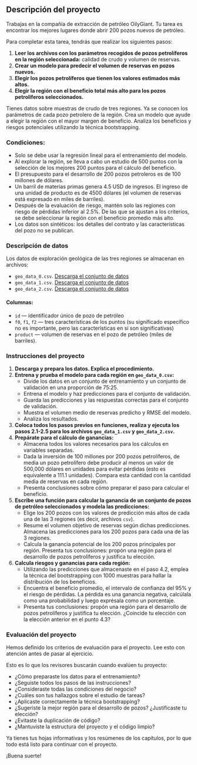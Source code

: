 ## Descripción del proyecto

Trabajas en la compañía de extracción de petróleo OilyGiant. Tu tarea es encontrar los mejores lugares donde abrir 200 pozos nuevos de petróleo.

Para completar esta tarea, tendrás que realizar los siguientes pasos:

1. **Leer los archivos con los parámetros recogidos de pozos petrolíferos en la región seleccionada:** calidad de crudo y volumen de reservas.
2. **Crear un modelo para predecir el volumen de reservas en pozos nuevos.**
3. **Elegir los pozos petrolíferos que tienen los valores estimados más altos.**
4. **Elegir la región con el beneficio total más alto para los pozos petrolíferos seleccionados.**

Tienes datos sobre muestras de crudo de tres regiones. Ya se conocen los parámetros de cada pozo petrolero de la región. Crea un modelo que ayude a elegir la región con el mayor margen de beneficio. Analiza los beneficios y riesgos potenciales utilizando la técnica bootstrapping.

### Condiciones:

- Solo se debe usar la regresión lineal para el entrenamiento del modelo.
- Al explorar la región, se lleva a cabo un estudio de 500 puntos con la selección de los mejores 200 puntos para el cálculo del beneficio.
- El presupuesto para el desarrollo de 200 pozos petroleros es de 100 millones de dólares.
- Un barril de materias primas genera 4.5 USD de ingresos. El ingreso de una unidad de producto es de 4500 dólares (el volumen de reservas está expresado en miles de barriles).
- Después de la evaluación de riesgo, mantén solo las regiones con riesgo de pérdidas inferior al 2.5%. De las que se ajustan a los criterios, se debe seleccionar la región con el beneficio promedio más alto.
- Los datos son sintéticos: los detalles del contrato y las características del pozo no se publican.

### Descripción de datos

Los datos de exploración geológica de las tres regiones se almacenan en archivos:

- `geo_data_0.csv`. [Descarga el conjunto de datos](#)
- `geo_data_1.csv`. [Descarga el conjunto de datos](#)
- `geo_data_2.csv`. [Descarga el conjunto de datos](#)

#### Columnas:

- `id` — identificador único de pozo de petróleo
- `f0`, `f1`, `f2` — tres características de los puntos (su significado específico no es importante, pero las características en sí son significativas)
- `product` — volumen de reservas en el pozo de petróleo (miles de barriles).

### Instrucciones del proyecto

1. **Descarga y prepara los datos. Explica el procedimiento.**
2. **Entrena y prueba el modelo para cada región en `geo_data_0.csv`:**
   - Divide los datos en un conjunto de entrenamiento y un conjunto de validación en una proporción de 75:25.
   - Entrena el modelo y haz predicciones para el conjunto de validación.
   - Guarda las predicciones y las respuestas correctas para el conjunto de validación.
   - Muestra el volumen medio de reservas predicho y RMSE del modelo.
   - Analiza los resultados.
3. **Coloca todos los pasos previos en funciones, realiza y ejecuta los pasos 2.1-2.5 para los archivos `geo_data_1.csv` y `geo_data_2.csv`.**
4. **Prepárate para el cálculo de ganancias:**
   - Almacena todos los valores necesarios para los cálculos en variables separadas.
   - Dada la inversión de 100 millones por 200 pozos petrolíferos, de media un pozo petrolífero debe producir al menos un valor de 500,000 dólares en unidades para evitar pérdidas (esto es equivalente a 111.1 unidades). Compara esta cantidad con la cantidad media de reservas en cada región.
   - Presenta conclusiones sobre cómo preparar el paso para calcular el beneficio.
5. **Escribe una función para calcular la ganancia de un conjunto de pozos de petróleo seleccionados y modela las predicciones:**
   - Elige los 200 pozos con los valores de predicción más altos de cada una de las 3 regiones (es decir, archivos `csv`).
   - Resume el volumen objetivo de reservas según dichas predicciones. Almacena las predicciones para los 200 pozos para cada una de las 3 regiones.
   - Calcula la ganancia potencial de los 200 pozos principales por región. Presenta tus conclusiones: propón una región para el desarrollo de pozos petrolíferos y justifica tu elección.
6. **Calcula riesgos y ganancias para cada región:**
   - Utilizando las predicciones que almacenaste en el paso 4.2, emplea la técnica del bootstrapping con 1000 muestras para hallar la distribución de los beneficios.
   - Encuentra el beneficio promedio, el intervalo de confianza del 95% y el riesgo de pérdidas. La pérdida es una ganancia negativa, calcúlala como una probabilidad y luego exprésala como un porcentaje.
   - Presenta tus conclusiones: propón una región para el desarrollo de pozos petrolíferos y justifica tu elección. ¿Coincide tu elección con la elección anterior en el punto 4.3?

### Evaluación del proyecto

Hemos definido los criterios de evaluación para el proyecto. Lee esto con atención antes de pasar al ejercicio.

Esto es lo que los revisores buscarán cuando evalúen tu proyecto:

- ¿Cómo preparaste los datos para el entrenamiento?
- ¿Seguiste todos los pasos de las instrucciones?
- ¿Consideraste todas las condiciones del negocio?
- ¿Cuáles son tus hallazgos sobre el estudio de tareas?
- ¿Aplicaste correctamente la técnica bootstrapping?
- ¿Sugeriste la mejor región para el desarrollo de pozos? ¿Justificaste tu elección?
- ¿Evitaste la duplicación de código?
- ¿Mantuviste la estructura del proyecto y el código limpio?

Ya tienes tus hojas informativas y los resúmenes de los capítulos, por lo que todo está listo para continuar con el proyecto.

¡Buena suerte!
